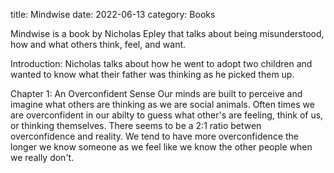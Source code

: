 title: Mindwise
date: 2022-06-13
category: Books


Mindwise is a book by Nicholas Epley that talks about being misunderstood, how and what others think, feel, and want. 

Introduction: 
Nicholas talks about how he went to adopt two children and wanted to know what their father was thinking as he picked them up. 

Chapter 1: An Overconfident Sense
Our minds are built to perceive and imagine what others are thinking as we are social animals.
Often times we are overconfident in our abilty to guess what other's are feeling, think of us, or thinking themselves. There seems to be a 2:1 ratio betwen overconfidence and reality. 
We tend to have more overconfidence the longer we know someone as we feel like we know the other people when we really don't.